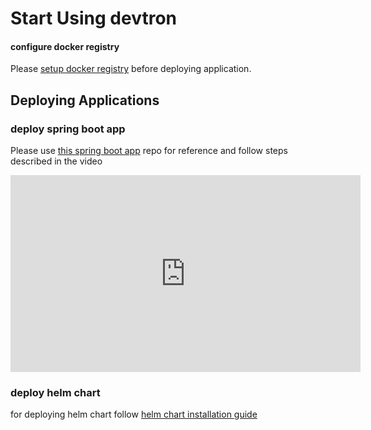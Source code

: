 # Start Using devtron

#### configure docker registry

Please [setup docker registry](../user-guide/global-configurations/container-registries.md) before deploying application.

## Deploying Applications

### deploy spring boot app

Please use [this spring boot app](https://github.com/nishant-d/demo.git) repo for reference and follow steps described in the video

<div class="video-wrapper"><iframe width="560" height="315" src="https://www.youtube.com/embed/Tz01aKDqBAI&feature" title="" frameborder="0" allowfullscreen></iframe></div>

### deploy helm chart

for deploying helm chart follow [helm chart installation guide](../user-guide/deploy-chart/)

